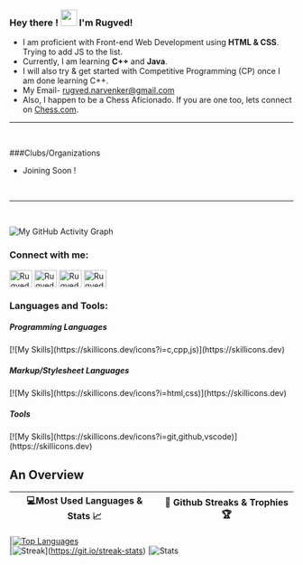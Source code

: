 ### Hey there ! <img src="https://github.com/TheDudeThatCode/TheDudeThatCode/blob/master/Assets/Hi.gif" width="29px"> I'm Rugved!

- I am proficient with Front-end Web Development using <strong>HTML & CSS</strong>. Trying to add JS to the list. 
- Currently, I am learning <strong>C++</strong> and <strong>Java</strong>.<br>
- I will also try & get started with Competitive Programming (CP) once I am done learning C++.
- My Email- rugved.narvenker@gmail.com<br>
- Also, I happen to be a Chess Aficionado. If you are one too, lets connect on [Chess.com](https://www.chess.com/member/rugved-narvenker).<br>

<hr/>
<br>

###Clubs/Organizations
- Joining Soon !

<br>  
<hr/>
<br>
  
  ![My GitHub Activity Graph](https://activity-graph.herokuapp.com/graph?username=Rugved1512&theme=react-dark)


  <h3 align="left">Connect with me:</h3>
<p align="left">
  <a href="https://www.linkedin.com/in/rugved-narvenker/" target="blank">
    <img
      align="center"
      src="https://raw.githubusercontent.com/rahuldkjain/github-profile-readme-generator/master/src/images/icons/Social/linked-in-alt.svg"
      alt="Rugved Narvenker LinkedIn"
      height="30"
      width="40"
  /></a>
  <a href="https://www.instagram.com/rugvednarvenker/" target="blank"
    ><img
      align="center"
      src="https://raw.githubusercontent.com/rahuldkjain/github-profile-readme-generator/master/src/images/icons/Social/instagram.svg"
      alt="Rugved Narvenker Instagram"
      height="30"
      width="40"
  /></a>
  <a href="https://www.chess.com/member/rugved-narvenker" target="blank"
    ><img
      align="center"
      src="https://img.icons8.com/color/48/1A1A1A/chess-com.png"
      alt="Rugved Narvenker Chesscom"
      height="30"
      width="40"
  /></a>  
  <a href="mailto: rugved.narvenker@gmail.com">
    <img 
      align="center" 
      src="https://img.icons8.com/color/48/000000/gmail--v1.png" 
      alt="Rugved Narvenker Email" 
      height="30" 
      width="40"
  /></a>
</p>
 

<h3 align="left">Languages and Tools:</h3>
<h5 align="left">Programming Languages</h5>
[![My Skills](https://skillicons.dev/icons?i=c,cpp,js)](https://skillicons.dev)
  
<h5 align="left">Markup/Stylesheet Languages</h5>
[![My Skills](https://skillicons.dev/icons?i=html,css)](https://skillicons.dev)
  
<h5 align="left">Tools</h5>
[![My Skills](https://skillicons.dev/icons?i=git,github,vscode)](https://skillicons.dev)
<br>

<h2 align="left">An Overview</h2>

|💻Most Used Languages & Stats 📈|🎯 Github Streaks & Trophies 🏆|
|-----------------------------------|----------------------------------|

|[![Top Languages](https://github-readme-stats.vercel.app/api/top-langs/?username=Rugved1512&show_icons=true&theme=midnight-purple&layout=compact&hide_title=true)](https://github.com/Rugved1512)  
|![Streak](https://github-readme-streak-stats.herokuapp.com/?user=Rugved15121&theme=github-dark)](https://git.io/streak-stats)
|![Stats](https://github-readme-stats.vercel.app/api?username=Rugv123@&theme=chartreuse-dark_icons=true)
<br>




